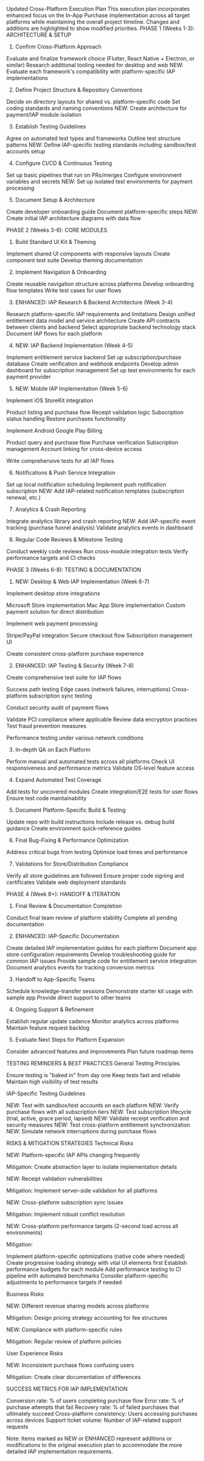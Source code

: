 Updated Cross-Platform Execution Plan
This execution plan incorporates enhanced focus on the In-App Purchase implementation across all target platforms while maintaining the overall project timeline. Changes and additions are highlighted to show modified priorities.
PHASE 1 (Weeks 1-3): ARCHITECTURE & SETUP

 1. Confirm Cross-Platform Approach

Evaluate and finalize framework choice (Flutter, React Native + Electron, or similar)
Research additional tooling needed for desktop and web
NEW: Evaluate each framework's compatibility with platform-specific IAP implementations


 2. Define Project Structure & Repository Conventions

Decide on directory layouts for shared vs. platform-specific code
Set coding standards and naming conventions
NEW: Create architecture for payment/IAP module isolation


 3. Establish Testing Guidelines

Agree on automated test types and frameworks
Outline test structure patterns
NEW: Define IAP-specific testing standards including sandbox/test accounts setup


 4. Configure CI/CD & Continuous Testing

Set up basic pipelines that run on PRs/merges
Configure environment variables and secrets
NEW: Set up isolated test environments for payment processing


 5. Document Setup & Architecture

Create developer onboarding guide
Document platform-specific steps
NEW: Create initial IAP architecture diagrams with data flow



PHASE 2 (Weeks 3-6): CORE MODULES

 1. Build Standard UI Kit & Theming

Implement shared UI components with responsive layouts
Create component test suite
Develop theming documentation


 2. Implement Navigation & Onboarding

Create reusable navigation structure across platforms
Develop onboarding flow templates
Write test cases for user flows


 3. ENHANCED: IAP Research & Backend Architecture (Week 3-4)

Research platform-specific IAP requirements and limitations
Design unified entitlement data model and service architecture
Create API contracts between clients and backend
Select appropriate backend technology stack
Document IAP flows for each platform


 4. NEW: IAP Backend Implementation (Week 4-5)

Implement entitlement service backend
Set up subscription/purchase database
Create verification and webhook endpoints
Develop admin dashboard for subscription management
Set up test environments for each payment provider


 5. NEW: Mobile IAP Implementation (Week 5-6)

Implement iOS StoreKit integration

Product listing and purchase flow
Receipt validation logic
Subscription status handling
Restore purchases functionality


Implement Android Google Play Billing

Product query and purchase flow
Purchase verification
Subscription management
Account linking for cross-device access


Write comprehensive tests for all IAP flows


 6. Notifications & Push Service Integration

Set up local notification scheduling
Implement push notification subscription
NEW: Add IAP-related notification templates (subscription renewal, etc.)


 7. Analytics & Crash Reporting

Integrate analytics library and crash reporting
NEW: Add IAP-specific event tracking (purchase funnel analysis)
Validate analytics events in dashboard


 8. Regular Code Reviews & Milestone Testing

Conduct weekly code reviews
Run cross-module integration tests
Verify performance targets and CI checks



PHASE 3 (Weeks 6-8): TESTING & DOCUMENTATION

 1. NEW: Desktop & Web IAP Implementation (Week 6-7)

Implement desktop store integrations

Microsoft Store implementation
Mac App Store implementation
Custom payment solution for direct distribution


Implement web payment processing

Stripe/PayPal integration
Secure checkout flow
Subscription management UI


Create consistent cross-platform purchase experience


 2. ENHANCED: IAP Testing & Security (Week 7-8)

Create comprehensive test suite for IAP flows

Success path testing
Edge cases (network failures, interruptions)
Cross-platform subscription sync testing


Conduct security audit of payment flows

Validate PCI compliance where applicable
Review data encryption practices
Test fraud prevention measures


Performance testing under various network conditions


 3. In-depth QA on Each Platform

Perform manual and automated tests across all platforms
Check UI responsiveness and performance metrics
Validate OS-level feature access


 4. Expand Automated Test Coverage

Add tests for uncovered modules
Create integration/E2E tests for user flows
Ensure test code maintainability


 5. Document Platform-Specific Build & Testing

Update repo with build instructions
Include release vs. debug build guidance
Create environment quick-reference guides


 6. Final Bug-Fixing & Performance Optimization

Address critical bugs from testing
Optimize load times and performance


 7. Validations for Store/Distribution Compliance

Verify all store guidelines are followed
Ensure proper code signing and certificates
Validate web deployment standards



PHASE 4 (Week 8+): HANDOFF & ITERATION

 1. Final Review & Documentation Completion

Conduct final team review of platform stability
Complete all pending documentation


 2. ENHANCED: IAP-Specific Documentation

Create detailed IAP implementation guides for each platform
Document app store configuration requirements
Develop troubleshooting guide for common IAP issues
Provide sample code for entitlement service integration
Document analytics events for tracking conversion metrics


 3. Handoff to App-Specific Teams

Schedule knowledge-transfer sessions
Demonstrate starter kit usage with sample app
Provide direct support to other teams


 4. Ongoing Support & Refinement

Establish regular update cadence
Monitor analytics across platforms
Maintain feature request backlog


 5. Evaluate Next Steps for Platform Expansion

Consider advanced features and improvements
Plan future roadmap items



TESTING REMINDERS & BEST PRACTICES
General Testing Principles

Ensure testing is "baked in" from day one
Keep tests fast and reliable
Maintain high visibility of test results

IAP-Specific Testing Guidelines

NEW: Test with sandbox/test accounts on each platform
NEW: Verify purchase flows with all subscription tiers
NEW: Test subscription lifecycle (trial, active, grace period, lapsed)
NEW: Validate receipt verification and security measures
NEW: Test cross-platform entitlement synchronization
NEW: Simulate network interruptions during purchase flows

RISKS & MITIGATION STRATEGIES
Technical Risks

NEW: Platform-specific IAP APIs changing frequently

Mitigation: Create abstraction layer to isolate implementation details


NEW: Receipt validation vulnerabilities

Mitigation: Implement server-side validation for all platforms


NEW: Cross-platform subscription sync issues

Mitigation: Implement robust conflict resolution


NEW: Cross-platform performance targets (2-second load across all environments)

Mitigation:

Implement platform-specific optimizations (native code where needed)
Create progressive loading strategy with vital UI elements first
Establish performance budgets for each module
Add performance testing to CI pipeline with automated benchmarks
Consider platform-specific adjustments to performance targets if needed





Business Risks

NEW: Different revenue sharing models across platforms

Mitigation: Design pricing strategy accounting for fee structures


NEW: Compliance with platform-specific rules

Mitigation: Regular review of platform policies



User Experience Risks

NEW: Inconsistent purchase flows confusing users

Mitigation: Create clear documentation of differences



SUCCESS METRICS FOR IAP IMPLEMENTATION

Conversion rate: % of users completing purchase flow
Error rate: % of purchase attempts that fail
Recovery rate: % of failed purchases that ultimately succeed
Cross-platform consistency: Users accessing purchases across devices
Support ticket volume: Number of IAP-related support requests


Note: Items marked as NEW or ENHANCED represent additions or modifications to the original execution plan to accommodate the more detailed IAP implementation requirements.
